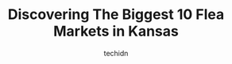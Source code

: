 ---
layout: ampstory
image: https://i0.wp.com/paketmu.com/wp-content/uploads/2023/06/flea-market-0-in-kansas-1686370665.jpeg?resize=640,853
author: techidn
featured: false
description: Explore the diverse Flea Market scene in Kansas, home to an incredible selection of 10 establishments catering to every taste. Whether youre in search of iconic favorites or undiscovered tr
title: Discovering The Biggest 10 Flea Markets in Kansas
cover:
   title: Discovering The Biggest 10 Flea Markets in Kansas
   subtitle: RICKPATE
   background: https://paketmu.com/wp-content/uploads/2023/06/flea-market-0-in-kansas-1686370665.jpeg

pages: 
 - layout: thirds
   top: <h1>#1 Super Flea</h1>
   bottom: "<p>Place is wild on your first visit or if you havent been in a while. Great deals on, mostly, genuine merchandise. I like taking my friends on their first time. Fun ti wat</p>"
   background: https://paketmu.com/wp-content/uploads/2023/06/flea-market-1-in-kansas-1686370667.jpeg
   backgroundblur: true
 - layout: thirds
   top: <h1>#2 Owls Nest Topeka Antique Mall and Flea Market</h1>
   bottom: "<p>Just wanted to provide some feedback on my checkout experience today. I waited in line for a while and another lady approached and made her own line. When it finally came</p>"
   background: https://paketmu.com/wp-content/uploads/2023/06/flea-market-2-in-kansas-1686370673.jpeg
   cta:
      link: https://paketmu.com/discovering-the-biggest-10-flea-markets-in-kansas/
      text: Discovering The Biggest 10 Flea Markets in Kansas
 - layout: thirds
   top: <h1>#3 K 15 & Pawnee Flea Market</h1>
   bottom: "<p>I arrived at 10 AM right when they opened but the one booth that had what I was intresred in didnt seem to be bothered to be there at open. Guess my money is better spen</p>"
   background: https://paketmu.com/wp-content/uploads/2023/06/flea-market-3-in-kansas-1686370674.jpeg
   cta:
      link: https://paketmu.com/discovering-the-biggest-10-flea-markets-in-kansas/
      text: Discovering The Biggest 10 Flea Markets in Kansas
 - layout: thirds
   top: <h1>#4 Boulevard Swap n Shop</h1>
   bottom: "<p>1051 Merriam Ln, Kansas City, KS 66103, United States</p>"
   background: https://images.unsplash.com/photo-1602536052359-ef94c21c5948?ixlib=rb-4.0.3&ixid=MnwxMjA3fDB8MHxwaG90by1wYWdlfHx8fGVufDB8fHx8&auto=format&fit=crop&w=640&h=853&q=80
   cta:
      link: https://paketmu.com/discovering-the-biggest-10-flea-markets-in-kansas/
      text: Discovering The Biggest 10 Flea Markets in Kansas
 - layout: thirds
   top: <h1>#5 Past Time Antiques and Flea Market</h1>
   bottom: "<p>4030 Parkview Dr, Frontenac, KS 66763, United States</p>"
   background: https://images.unsplash.com/photo-1567360425618-1594206637d2?ixlib=rb-4.0.3&ixid=MnwxMjA3fDB8MHxwaG90by1wYWdlfHx8fGVufDB8fHx8&auto=format&fit=crop&w=640&h=853&q=80
   cta:
      link: https://paketmu.com/discovering-the-biggest-10-flea-markets-in-kansas/
      text: Discovering The Biggest 10 Flea Markets in Kansas
 - layout: thirds
   top: <h1>#6 Sparks Flea Market</h1>
   bottom: "<p>1708 Freeport Rd, Highland, KS 66035, United States</p>"
   background: https://plus.unsplash.com/premium_photo-1664640458616-3c74f8cb4589?ixlib=rb-4.0.3&ixid=MnwxMjA3fDB8MHxwaG90by1wYWdlfHx8fGVufDB8fHx8&auto=format&fit=crop&w=640&h=853&q=80
   cta:
      link: https://paketmu.com/discovering-the-biggest-10-flea-markets-in-kansas/
      text: Discovering The Biggest 10 Flea Markets in Kansas
 - layout: thirds
   top: <h1>#7 A Place In Time Antiques & Flea Market</h1>
   bottom: "<p>1200 W Old 56 Hwy, Olathe, KS 66061, United States</p>"
   background: https://images.unsplash.com/photo-1564951434112-64d74cc2a2d7?ixlib=rb-4.0.3&ixid=MnwxMjA3fDB8MHxwaG90by1wYWdlfHx8fGVufDB8fHx8&auto=format&fit=crop&w=640&h=853&q=80
   cta:
      link: https://paketmu.com/discovering-the-biggest-10-flea-markets-in-kansas/
      text: Discovering The Biggest 10 Flea Markets in Kansas
 - layout: thirds
   middle: Continue reading...
   background: https://images.unsplash.com/photo-1540457036297-448b6b99e91c?ixlib=rb-4.0.3&ixid=MnwxMjA3fDB8MHxwaG90by1wYWdlfHx8fGVufDB8fHx8&auto=format&fit=crop&w=640&h=853&q=80
   cta:
      link: https://paketmu.com/discovering-the-biggest-10-flea-markets-in-kansas/
      text: Discovering The Biggest 10 Flea Markets in Kansas
      
---